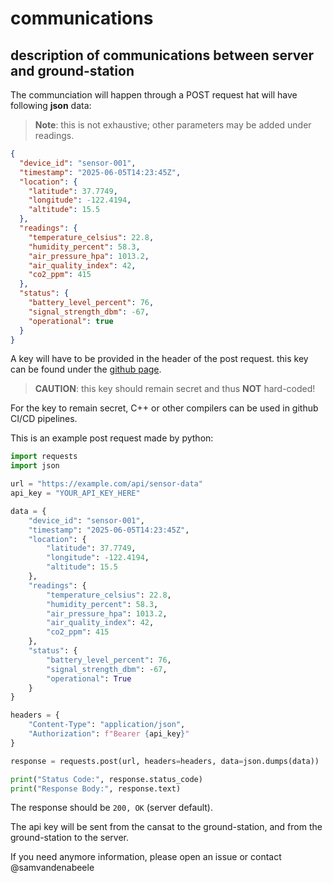 
# communications

## description of communications between server and ground-station

The communciation will happen through a POST request hat will have following __json__ data:

> __Note__: this is not exhaustive; other parameters may be added under readings.

```json
{
  "device_id": "sensor-001",
  "timestamp": "2025-06-05T14:23:45Z",
  "location": {
    "latitude": 37.7749,
    "longitude": -122.4194,
    "altitude": 15.5
  },
  "readings": {
    "temperature_celsius": 22.8,
    "humidity_percent": 58.3,
    "air_pressure_hpa": 1013.2,
    "air_quality_index": 42,
    "co2_ppm": 415
  },
  "status": {
    "battery_level_percent": 76,
    "signal_strength_dbm": -67,
    "operational": true
  }
}
```

A key will have to be provided in the header of the post request. this key can be found under the [github page](https://github.com/samvandenabeele/cansat_SBC_2026).

> __CAUTION__: this key should remain secret and thus __NOT__ hard-coded!

For the key to remain secret, C++ or other compilers can be used in github CI/CD pipelines.

This is an example post request made by python:

```python
import requests
import json

url = "https://example.com/api/sensor-data"
api_key = "YOUR_API_KEY_HERE"

data = {
    "device_id": "sensor-001",
    "timestamp": "2025-06-05T14:23:45Z",
    "location": {
        "latitude": 37.7749,
        "longitude": -122.4194,
        "altitude": 15.5
    },
    "readings": {
        "temperature_celsius": 22.8,
        "humidity_percent": 58.3,
        "air_pressure_hpa": 1013.2,
        "air_quality_index": 42,
        "co2_ppm": 415
    },
    "status": {
        "battery_level_percent": 76,
        "signal_strength_dbm": -67,
        "operational": True
    }
}

headers = {
    "Content-Type": "application/json",
    "Authorization": f"Bearer {api_key}"
}

response = requests.post(url, headers=headers, data=json.dumps(data))

print("Status Code:", response.status_code)
print("Response Body:", response.text)

```

The response should be `200, OK` (server default).

The api key will be sent from the cansat to the ground-station, and from the ground-station to the server.

If you need anymore information, please open an issue or contact @samvandenabeele
